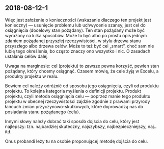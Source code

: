 ## 2018-08-12-1

Więc jest założenie o konieczności (wskazanie dlaczego ten projekt jest konieczny) — usunięcie problemu lub uchwycenie szansy, jest cel do osiągnięcia (docelowy stan pożądany). Ten stan pożądany może być wyrażony na kilka sposobów. Może to być albo po prostu opis jednym zdaniem pożądanej przyszłej rzeczywistości, w stylu drzewa stanu przyszłego albo drzewa celów. Może to też być cel „smart”, choć sam nie lubię tego określenia, bo często znaczy ono wszystko i nic. O zasadach ustalania celów dalej. 

Uwaga na marginesie: cel (projektu) to zawsze pewna korzyść, pewien stan pożądany, który chcemy osiągnąć. Czasem mówię, że cele żyją w Excelu, a produkty projektu w realu. 

Bowiem cel należy odróżnić od sposobu jego osiągnięcia, czyli od produktu projektu. To kolejna kategoria myślenia o definicji projektu. Produkt projektu, czyli metoda osiągnięcia celu — poprzez manie tego produktu projektu w obecnej rzeczywistości zajdzie zgodnie z prawami przyrody łańcuch zmian przyczynowo-skutkowych, które doprowadzą nas do posiadania stanu pożądanego (celu).

Innymi słowy należy dobrać taki sposób dojścia do celu, który jest najlepszy: tzn. najbardziej skuteczny, najszybszy, najbezpieczniejszy, naj… itd. 


Onus probandi leży tu na osobie proponującej metodę dojścia do celu. 